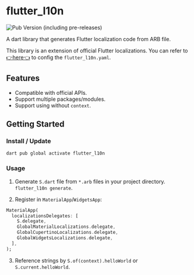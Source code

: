 # flutter_l10n

![Pub Version (including pre-releases)](https://img.shields.io/pub/v/flutter_l10n)

A dart library that generates Flutter localization code from ARB file.

This library is an extension of official Flutter localizations. You can refer to [👉here👈](https://docs.flutter.dev/ui/accessibility-and-localization/internationalization#configuring-the-l10nyaml-file) to config the `flutter_l10n.yaml`.

## Features

- Compatible with official APIs.
- Support multiple packages/modules.
- Support using without `context`.

## Getting Started

### Install / Update

`dart pub global activate flutter_l10n`

### Usage

1. Generate `S.dart` file from `*.arb` files in your project directory.
`flutter_l10n generate`.

2. Register in `MaterialApp`/`WidgetsApp`:
```dart
MaterialApp(
  localizationsDelegates: [
    S.delegate,
    GlobalMaterialLocalizations.delegate,
    GlobalCupertinoLocalizations.delegate,
    GlobalWidgetsLocalizations.delegate,
  ],
);
```

3. Reference strings by `S.of(context).helloWorld` or `S.current.helloWorld`.


